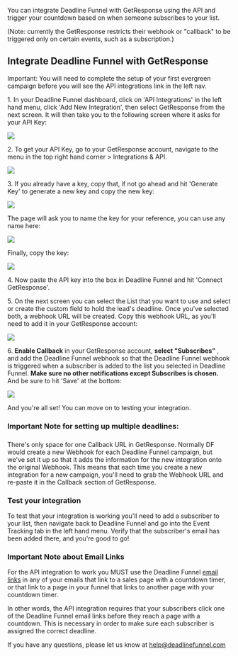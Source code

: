 You can integrate Deadline Funnel with GetResponse using the API and trigger
your countdown based on when someone subscribes to your list.

(Note: currently the GetResponse restricts their webhook or "callback" to be
triggered only on certain events, such as a subscription.)

##

## Integrate Deadline Funnel with GetResponse

Important: You will need to complete the setup of your first evergreen
campaign before you will see the API integrations link in the left nav.

1\.  In your Deadline Funnel dashboard, click on 'API Integrations' in the left hand menu, click 'Add New Integration', then select GetResponse from the next screen. It will then take you to the following screen where it asks for your API Key: 

![](https://d33v4339jhl8k0.cloudfront.net/docs/assets/53974d6ce4b0c76107b109d1/images/5ba16ad22c7d3a16370f410b/file-owysWkcXUg.png)


2\. To get your API Key, go to your GetResponse account, navigate to the menu in the top right hand corner > Integrations & API.     

![](https://d33v4339jhl8k0.cloudfront.net/docs/assets/53974d6ce4b0c76107b109d1/images/5d14b7f32c7d3a6ebd22a0c8/file-0pSL0lUrnX.jpg)


3\. If you already have a key, copy that, if not go ahead and hit 'Generate Key' to generate a new key and copy the new key: 

![](https://d33v4339jhl8k0.cloudfront.net/docs/assets/53974d6ce4b0c76107b109d1/images/5d14b80d04286305cb87c850/file-vZuVyWGzRD.jpg)

The page will ask you to name the key for your reference, you can use any name
here:

![](https://d33v4339jhl8k0.cloudfront.net/docs/assets/53974d6ce4b0c76107b109d1/images/5d14b86a04286305cb87c853/file-ykxtXqEEy0.jpg)

Finally, copy the key:

![](https://d33v4339jhl8k0.cloudfront.net/docs/assets/53974d6ce4b0c76107b109d1/images/5d14b87604286305cb87c854/file-FoPqxsVY3x.jpg)


4\. Now paste the API key into the box in Deadline Funnel and hit 'Connect GetResponse'. 


5\. On the next screen you can select the List that you want to use and select or create the custom field to hold the lead's deadline. Once you've selected both, a webhook URL will be created. Copy this webhook URL, as you'll need to add it in your GetResponse account: 

![](https://d33v4339jhl8k0.cloudfront.net/docs/assets/53974d6ce4b0c76107b109d1/images/5ba16f3c0428631d7a8b4f33/file-p0ZgJZp7x8.png)


6\. **Enable Callback** in your GetResponse account, **select "Subscribes"** , and add the Deadline Funnel webhook so that the Deadline Funnel webhook is triggered when a subscriber is added to the list you selected in Deadline Funnel. **Make sure no other notifications except Subscribes is chosen.** And be sure to hit 'Save' at the bottom: 

![](https://d33v4339jhl8k0.cloudfront.net/docs/assets/53974d6ce4b0c76107b109d1/images/5d1cea2a2c7d3a5cd38e95c1/file-uJcloxDQMy.jpg)

And you're all set! You can move on to testing your integration.

###

### Important Note for setting up multiple deadlines:

###

There's only space for one Callback URL in GetResponse. Normally DF would
create a new Webhook for each Deadline Funnel campaign, but we've set it up so
that it adds the information for the new integration onto the original
Webhook. This means that each time you create a new integration for a new
campaign, you'll need to grab the Webhook URL and re-paste it in the Callback
section of GetResponse.

### Test your integration

To test that your integration is working you'll need to add a subscriber to
your list, then navigate back to Deadline Funnel and go into the Event
Tracking tab in the left hand menu. Verify that the subscriber's email has
been added there, and you're good to go!

### Important Note about Email Links

For the API integration to work you MUST use the Deadline Funnel [email
links](http://documentation.deadlinefunnel.com/article/16-expiring-links) in
any of your emails that link to a sales page with a countdown timer, or that
link to a page in your funnel that links to another page with your countdown
timer.

In other words, the API integration requires that your subscribers click one
of the Deadline Funnel email links before they reach a page with a countdown.
This is necessary in order to make sure each subscriber is assigned the
correct deadline.

If you have any questions, please let us know at
[help@deadlinefunnel.com](mailto:mailto:help@deadlinefunnel.com)

